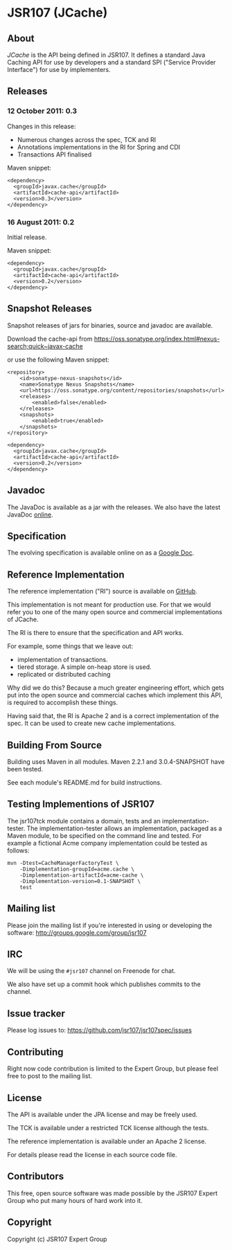 JSR107 (JCache)
===============

About
-----

*JCache* is the API being defined in JSR107. It defines a standard Java Caching API for use by developers and a standard SPI ("Service
 Provider Interface") for use by implementers.


## Releases

### 12 October 2011: 0.3

Changes in this release:

* Numerous changes across the spec, TCK and RI
* Annotations implementations in the RI for Spring and CDI
* Transactions API finalised

Maven snippet:

    <dependency>
      <groupId>javax.cache</groupId>
      <artifactId>cache-api</artifactId>
      <version>0.3</version>
    </dependency>



### 16 August 2011: 0.2

Initial release.

Maven snippet:

    <dependency>
      <groupId>javax.cache</groupId>
      <artifactId>cache-api</artifactId>
      <version>0.2</version>
    </dependency>


Snapshot Releases
-----------------

Snapshot releases of jars for binaries, source and javadoc are available.

Download the cache-api from <https://oss.sonatype.org/index.html#nexus-search;quick~javax-cache>

or use the following Maven snippet:

    <repository>
        <id>sonatype-nexus-snapshots</id>
        <name>Sonatype Nexus Snapshots</name>
        <url>https://oss.sonatype.org/content/repositories/snapshots</url>
        <releases>
            <enabled>false</enabled>
        </releases>
        <snapshots>
            <enabled>true</enabled>
        </snapshots>
    </repository>

    <dependency>
      <groupId>javax.cache</groupId>
      <artifactId>cache-api</artifactId>
      <version>0.2</version>
    </dependency>

Javadoc
-------

The JavaDoc is available as a jar with the releases. We also have the latest JavaDoc [online](https://jsr107.ci.cloudbees.com/job/jsr107api/ws/target/apidocs/index.html).

Specification
-------------

The evolving specification is available online on as a [Google Doc](https://docs.google.com/document/d/1YZ-lrH6nW871Vd9Z34Og_EqbX_kxxJi55UrSn4yL2Ak/edit?hl=en_US).

Reference Implementation
------------------------

The reference implementation ("RI") source is available on [GitHub](https://github.com/jsr107/RI).

This implementation is not meant for production use. For that we would refer you to one of the many open source and commercial
implementations of JCache.

The RI is there to ensure that the specification and API works.

For example, some things that we leave out:

- implementation of transactions.
- tiered storage. A simple on-heap store is used.
- replicated or distributed caching

Why did we do this? Because a much greater engineering effort, which gets put into the open source and commercial caches
which implement this API, is required to accomplish these things.

Having said that, the RI is Apache 2 and is a correct implementation of the spec. It can be used to create new cache
implementations.

Building From Source
--------------------

Building uses Maven in all modules. Maven 2.2.1 and 3.0.4-SNAPSHOT have been tested.

See each module's README.md for build instructions.


Testing Implementions of JSR107
-------------------------------

The jsr107tck module contains a domain, tests and an implementation-tester. The implementation-tester allows an implementation, packaged
as a Maven module, to be specified on the command line and tested. For example a fictional Acme company implementation could be tested as follows:

    mvn -Dtest=CacheManagerFactoryTest \
        -Dimplementation-groupId=acme.cache \
        -Dimplementation-artifactId=acme-cache \
        -Dimplementation-version=0.1-SNAPSHOT \
        test

Mailing list
------------

Please join the mailing list if you're interested in using or developing the software: <http://groups.google.com/group/jsr107>


IRC
---

We will be using the `#jsr107` channel on Freenode for chat.

We also have set up a commit hook which publishes commits to the channel.


Issue tracker
-------------

Please log issues to: <https://github.com/jsr107/jsr107spec/issues>


Contributing
------------

Right now code contribution is limited to the Expert Group, but please feel free to post to the mailing list.


License
-------

The API is available under the JPA license and may be freely used.

The TCK is available under a restricted TCK license although the tests.

The reference implementation is available under an Apache 2 license.

For details please read the license in each source code file.


Contributors
------------

This free, open source software was made possible by the JSR107 Expert Group who put many hours of hard work into it.


Copyright
---------

Copyright (c) JSR107 Expert Group